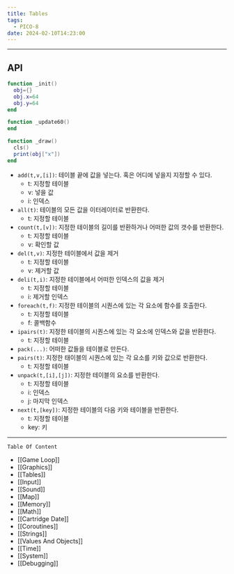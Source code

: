 ```yaml
---
title: Tables
tags:
  - PICO-8
date: 2024-02-10T14:23:00
---
```


---

## API

```lua
function _init()
  obj={}
  obj.x=64
  obj.y=64
end

function _update60()
end

function _draw()
  cls()
  print(obj["x"])
end
```

- `add(t,v,[i])`: 테이블 끝에 값을 넣는다. 혹은 어디에 넣을지 지정할 수 있다.
	- t: 지정할 테이블
	- v: 넣을 값
	- i: 인덱스
- `all(t)`: 테이블의 모든 값을 이터레이터로 반환한다.
	- t: 지정할 테이블
- `count(t,[v])`: 지정한 테이블의 길이를 반환하거나 어떠한 값의 갯수를 반환한다.
	- t: 지정할 테이블
	- v: 확인할 값
- `del(t,v)`: 지정한 테이블에서 값을 제거
	- t: 지정할 테이블
	- v: 제거할 값
- `deli(t,i)`: 지정한 테이블에서 어떠한 인덱스의 값을 제거
	- t: 지정할 테이블
	- i: 제거할 인덱스
- `foreach(t,f)`: 지정한 테이블의 시퀀스에 있는 각 요소에 함수를 호출한다.
	- t: 지정할 테이블
	- f: 콜백함수
- `ipairs(t)`: 지정한 테이블의 시퀀스에 있는 각 요소에 인덱스와 값을 반환한다.
	- t: 지정할 테이블
- `pack(...)`: 어떠한 값들을 테이블로 만든다.
- `pairs(t)`: 지정한 태이블의 시퀀스에 있는 각 요소를 키와 값으로 반환한다.
	- t: 지정할 테이블
- `unpack(t,[i],[j])`: 지정한 테이블의 요소를 반환한다.
	- t: 지정할 테이블
	- i: 인덱스
	- j: 마지막 인덱스
- `next(t,[key])`: 지정한 테이블의 다음 키와 테이블을 반환한다.
	- t: 지정할 테이블
	- key: 키

---


`Table Of Content`

- [[Game Loop]]
- [[Graphics]]
- [[Tables]]
- [[Input]]
- [[Sound]]
- [[Map]]
- [[Memory]]
- [[Math]]
- [[Cartridge Date]]
- [[Coroutines]]
- [[Strings]]
- [[Values And Objects]]
- [[Time]]
- [[System]]
- [[Debugging]]
